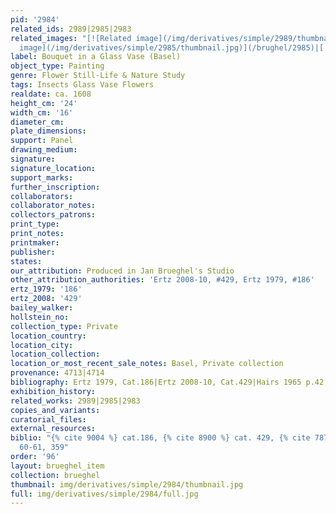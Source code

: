 ```yaml
---
pid: '2984'
related_ids: 2989|2985|2983
related_images: "[![Related image](/img/derivatives/simple/2989/thumbnail.jpg)](/brughel/2989)|[![Related
  image](/img/derivatives/simple/2985/thumbnail.jpg)](/brughel/2985)|[![Related image](/img/derivatives/simple/2983/thumbnail.jpg)](/brughel/2983)"
label: Bouquet in a Glass Vase (Basel)
object_type: Painting
genre: Flower Still-Life & Nature Study
tags: Insects Glass Vase Flowers
realdate: ca. 1608
height_cm: '24'
width_cm: '16'
diameter_cm: 
plate_dimensions: 
support: Panel
drawing_medium: 
signature: 
signature_location: 
support_marks: 
further_inscription: 
collaborators: 
collaborator_notes: 
collectors_patrons: 
print_type: 
print_notes: 
printmaker: 
publisher: 
states: 
our_attribution: Produced in Jan Brueghel's Studio
other_attribution_authorities: 'Ertz 2008-10, #429, Ertz 1979, #186'
ertz_1979: '186'
ertz_2008: '429'
bailey_walker: 
hollstein_no: 
collection_type: Private
location_country: 
location_city: 
location_collection: 
location_or_most_recent_sale_notes: Basel, Private collection
provenance: 4713|4714
bibliography: Ertz 1979, Cat.186|Ertz 2008-10, Cat.429|Hairs 1965 p.42, 60-61, 359
exhibition_history: 
related_works: 2989|2985|2983
copies_and_variants: 
curatorial_files: 
external_resources: 
biblio: "{% cite 9004 %} cat.186, {% cite 8900 %} cat. 429, {% cite 7874 %} p.42,
  60-61, 359"
order: '96'
layout: brueghel_item
collection: brueghel
thumbnail: img/derivatives/simple/2984/thumbnail.jpg
full: img/derivatives/simple/2984/full.jpg
---
```

